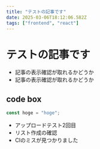 ```yaml
---
title: "テストの記事です"
date: 2025-03-06T18:12:06.582Z
tags: ["frontend", "react"]
---
```


# テストの記事です

- 記事の表示確認が取れるかどうか
- 記事の表示確認が取れるかどうか

## code box

```ts
const hoge = "hoge";
```

- アップロードテスト2回目
- リスト作成の確認
- CIのミスが見つかりました
